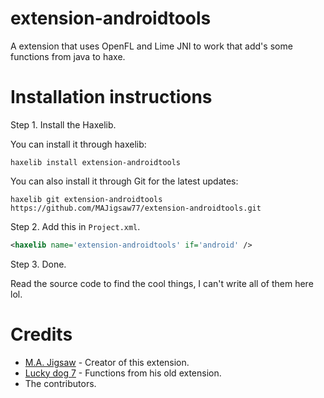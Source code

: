 extension-androidtools
=======

A extension that uses OpenFL and Lime JNI to work that add's some functions from java to haxe.

Installation instructions
=======

Step 1. Install the Haxelib.

You can install it through haxelib:

```
haxelib install extension-androidtools
```

You can also install it through Git for the latest updates:

```
haxelib git extension-androidtools https://github.com/MAJigsaw77/extension-androidtools.git
```

Step 2. Add this in `Project.xml`.

```xml
<haxelib name='extension-androidtools' if='android' />
```

Step 3. Done.

Read the source code to find the cool things, I can't write all of them here lol.

Credits
=======

- [M.A. Jigsaw](https://github.com/MAJigsaw77) - Creator of this extension.
- [Lucky dog 7](https://github.com/luckydog7) - Functions from his old extension.
- The contributors.
